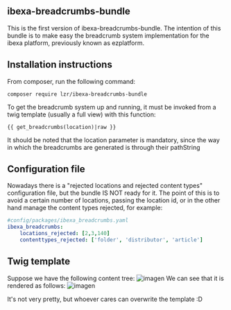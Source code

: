 
## ibexa-breadcrumbs-bundle

This is the first version of ibexa-breadcrumbs-bundle. The intention of this bundle is to make easy the breadcrumb system implementation for the ibexa platform, previously known as ezplatform.

## Installation instructions

From composer, run the following command:

    composer require lzr/ibexa-breadcrumbs-bundle

To get the breadcrumb system up and running, it must be invoked from a twig template (usually a full view) with this function:

```twig
{{ get_breadcrumbs(location)|raw }}
```
    

It should be noted that the location parameter is mandatory, since the way in which the breadcrumbs are generated is through their pathString


## Configuration file
Nowadays there is a "rejected locations and rejected content types" configuration file, but the bundle IS NOT ready for it. The point of this is to avoid a certain number of locations, passing the location id, or in the other hand manage the content types rejected, for example:
```yaml
#config/packages/ibexa_breadcrumbs.yaml
ibexa_breadcrumbs:
    locations_rejected: [2,3,140]
    contenttypes_rejected: ['folder', 'distributor', 'article']
```

## Twig template
Suppose we have the following content tree:
![imagen](https://user-images.githubusercontent.com/23119890/142036588-3b976f86-361a-4292-9f1f-17075ba0790e.png)
We can see that it is rendered as follows:
![imagen](https://user-images.githubusercontent.com/23119890/142036902-9b3434c5-ebd1-4cc3-a289-e8fdfa57994a.png)

It's not very pretty, but whoever cares can overwrite the template :D




